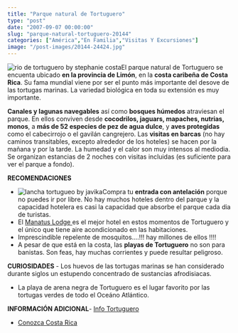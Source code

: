 ```yaml
---
title: "Parque natural de Tortuguero"
type: "post"
date: "2007-09-07 00:00:00"
slug: "parque-natural-tortuguero-20144"
categories: ["América","En Familia","Visitas Y Excursiones"]
image: "/post-images/20144-24424.jpg"
---
```


   
  
![rio de tortuguero by stephanie costa](/post-images/20144-24424.jpg "rio de tortuguero by stephanie costa")El parque natural de Tortuguero se encuenta ubicado **en la provincia de Limón**, en la **costa caribeña de Costa Rica**. Su fama mundial viene por ser el punto más importante del desove de las tortugas marinas. La variedad biológica en toda su extensión es muy importante.  
  
**Canales y lagunas navegables** así como **bosques húmedos** atraviesan el parque. En ellos conviven desde **cocodrilos, jaguars, mapaches, nutrias, monos**, a **más de 52 especies de pez de agua dulce**, y **aves protegidas** como el cabecirrojo o el gavilán cangrejero. Las **visitas en barcas** (no hay caminos transitables, excepto alrededor de los hoteles) se hacen por la mañana y por la tarde. La humedad y el calor son muy intensos al mediodia. Se organizan estancias de 2 noches con visitas incluidas (es suficiente para ver el parque a fondo).  
  
**RECOMENDACIONES**

- ![lancha tortugueo by javika](/post-images/20144-24421.jpg "lancha tortugueo by javika")Compra tu **entrada con antelación** porque no puedes ir por libre. No hay muchos hoteles dentro del parque y la capacidad hotelera es casi la capacidad que absorbe el parque cada dia de turistas.
- El [Manatus Lodge ](http://www.manatushotel.com/)es el mejor hotel en estos momentos de Tortuguero y el único que tiene aire acondicionado en las habitaciones.
- Imprescindible repelente de mosquitos....!!! hay millones de ellos !!!!
- A pesar de que está en la costa, las **playas de Tortuguero** no son para banistas. Son feas, hay muchas corrientes y puede resultar peligroso.

**CURIOSIDADES** - Los huevos de las tortugas marinas se han considerado durante siglos un estupendo concentrado de sustancias afrodisiacas.
- La playa de arena negra de Tortuguero es el lugar favorito por las tortugas verdes de todo el Oceáno Atlántico.

**INFORMACIÓN ADICIONAL**- [Info Tortuguero ](http://www.tortugueroinfo.com/spa/lugares_tortuguero.htm)
- [Conozca Costa Rica](http://costarica.com.es/turismo/tortuguero.html)